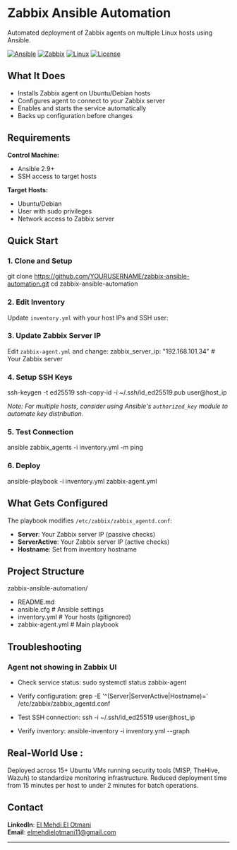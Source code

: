 # Zabbix Ansible Automation

Automated deployment of Zabbix agents on multiple Linux hosts using Ansible.

[![Ansible](https://img.shields.io/badge/Ansible-2.9%2B-blue)](https://www.ansible.com/)
[![Zabbix](https://img.shields.io/badge/Zabbix-Monitoring-orange)](https://www.zabbix.com/)
[![Linux](https://img.shields.io/badge/Linux-Ubuntu%2FDebian-lightgrey)](https://www.linux.org/)
[![License](https://img.shields.io/badge/License-MIT-green)](LICENSE)

## What It Does

- Installs Zabbix agent on Ubuntu/Debian hosts
- Configures agent to connect to your Zabbix server
- Enables and starts the service automatically
- Backs up configuration before changes

## Requirements

**Control Machine:**
- Ansible 2.9+
- SSH access to target hosts

**Target Hosts:**
- Ubuntu/Debian
- User with sudo privileges
- Network access to Zabbix server

## Quick Start

### 1. Clone and Setup
git clone https://github.com/YOURUSERNAME/zabbix-ansible-automation.git
cd zabbix-ansible-automation


### 2. Edit Inventory
Update `inventory.yml` with your host IPs and SSH user:


### 3. Update Zabbix Server IP
Edit `zabbix-agent.yml` and change:
zabbix_server_ip: "192.168.101.34" # Your Zabbix server

### 4. Setup SSH Keys
ssh-keygen -t ed25519
ssh-copy-id -i ~/.ssh/id_ed25519.pub user@host_ip

*Note: For multiple hosts, consider using Ansible's `authorized_key` module to automate key distribution.*

### 5. Test Connection
ansible zabbix_agents -i inventory.yml -m ping

### 6. Deploy
ansible-playbook -i inventory.yml zabbix-agent.yml


## What Gets Configured
The playbook modifies `/etc/zabbix/zabbix_agentd.conf`:
- **Server**: Your Zabbix server IP (passive checks)
- **ServerActive**: Your Zabbix server IP (active checks)
- **Hostname**: Set from inventory hostname

## Project Structure
zabbix-ansible-automation/
  - README.md
  - ansible.cfg # Ansible settings
  - inventory.yml # Your hosts (gitignored)
  - zabbix-agent.yml # Main playbook


## Troubleshooting
### Agent not showing in Zabbix UI

- Check service status:
sudo systemctl status zabbix-agent

- Verify configuration:
grep -E '^(Server|ServerActive|Hostname)=' /etc/zabbix/zabbix_agentd.conf

- Test SSH connection:
ssh -i ~/.ssh/id_ed25519 user@host_ip

- Verify inventory:
ansible-inventory -i inventory.yml --graph


## Real-World Use :
Deployed across 15+ Ubuntu VMs running security tools (MISP, TheHive, Wazuh) to standardize monitoring infrastructure. Reduced deployment time from 15 minutes per host to under 2 minutes for batch operations.

## Contact
**LinkedIn**: [El Mehdi El Otmani](https://www.linkedin.com/in/elmehdielotmani/)  
**Email**: elmehdielotmani11@gmail.com

---
